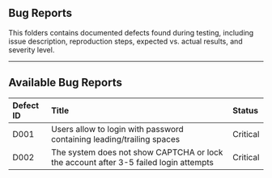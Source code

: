 ## Bug Reports

This folders contains documented defects found during testing, including issue description, reproduction steps, expected vs. actual results, and severity level.

---

## Available Bug Reports

| Defect ID | Title | Status  |
| :--- | :--- | :--- |
| D001 | Users allow to login with password containing leading/trailing spaces  | Critical |
| D002 | The system does not show CAPTCHA or lock the account after 3-5 failed login attempts | Critical |

